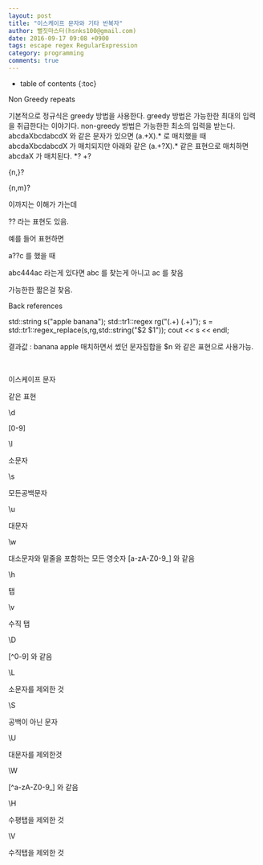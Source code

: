 ```yaml
---
layout: post
title: "이스케이프 문자와 기타 반복자"
author: 뻘짓마스터(hsnks100@gmail.com)
date: 2016-09-17 09:08 +0900
tags: escape regex RegularExpression
category: programming
comments: true
---
```

* table of contents
{:toc}


Non Greedy repeats

기본적으로 정규식은 greedy 방법을 사용한다. greedy 방법은 가능한한 최대의 입력을 취급한다는 이야기다.
non-greedy 방법은 가능한한 최소의 입력을 받는다.
abcdaXbcdabcdX 와 같은 문자가 있으면
(a.+X).* 로 매치했을 때 abcdaXbcdabcdX 가 매치되지만
아래와 같은 
(a.+?X).* 같은 표현으로 매치하면 abcdaX 가 매치된다.
*? 
+?

{n,}?

{n,m}?

이까지는 이해가 가는데

?? 라는 표현도 있음.

예를 들어 표현하면

a??c 를 했을 때

abc444ac 라는게 있다면 abc 를 찾는게 아니고 ac 를 찾음

가능한한 짧은걸 찾음.

 

Back references

std::string s("apple banana");
 std::tr1::regex rg("(.+) (.+)");
 s = std::tr1::regex_replace(s,rg,std::string("$2 $1"));
 cout << s << endl;

결과값 : banana apple 
매치하면서 썼던 문자집합을 $n 와 같은 표현으로 사용가능.

﻿
 
이스케이프 문자 

같은 표현

\d

[0-9]

\l

소문자

\s

모든공백문자

\u

대문자

\w

대소문자와 밑줄을 포함하는 모든 영숫자 [a-zA-Z0-9_] 와 같음

\h

탭

\v

수직 탭

\D

[^0-9] 와 같음

\L

소문자를 제외한 것

\S

공백이 아닌 문자

\U

대문자를 제외한것

\W

[^a-zA-Z0-9_] 와 같음

\H

수평탭을 제외한 것

\V

수직탭을 제외한 것
